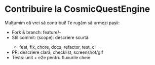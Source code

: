 # Contribuire la CosmicQuestEngine

Mulțumim că vrei să contribui! Te rugăm să urmezi pașii:

- Fork & branch: feature/<scop>-<ticket>
- Stil commit: <type>(scope): descriere scurtă
  - feat, fix, chore, docs, refactor, test, ci
- PR: descriere clară, checklist, screenshot/gif
- Tests: unit + e2e pentru fluxurile cheie
